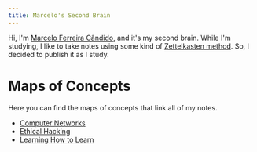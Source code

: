 ```yaml
---
title: Marcelo's Second Brain
---
```


Hi, I'm [Marcelo Ferreira Cândido](notes/about-me.md), and it's my second brain.
While I'm studying, I like to take notes using some kind of [Zettelkasten method](https://en.wikipedia.org/wiki/Zettelkasten).
So, I decided to publish it as I study.

# Maps of Concepts
Here you can find the maps of concepts that link all of my notes.

* [Computer Networks](notes/computer-networks.md)
* [Ethical Hacking](notes/ethical-hacking.md)
* [Learning How to Learn](notes/learning-how-to-learn.md)